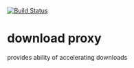[![Build Status](https://travis-ci.org/alastairruhm/download-booster.svg?branch=master)](https://travis-ci.org/alastairruhm/download-booster)

# download proxy

provides ability of accelerating downloads